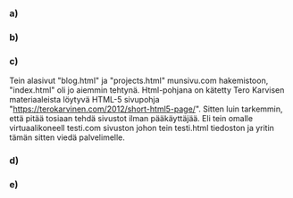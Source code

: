 ### a)
### b)
### c)
Tein alasivut "blog.html" ja "projects.html" munsivu.com hakemistoon, "index.html" oli jo aiemmin tehtynä. Html-pohjana on kätetty Tero Karvisen materiaaleista löytyvä HTML-5 sivupohja "https://terokarvinen.com/2012/short-html5-page/".
Sitten luin tarkemmin, että pitää tosiaan tehdä sivustot ilman pääkäyttäjää. Eli tein omalle virtuaalikoneell testi.com sivuston johon tein testi.html tiedoston ja yritin tämän sitten viedä palvelimelle.

### d)
### e)
